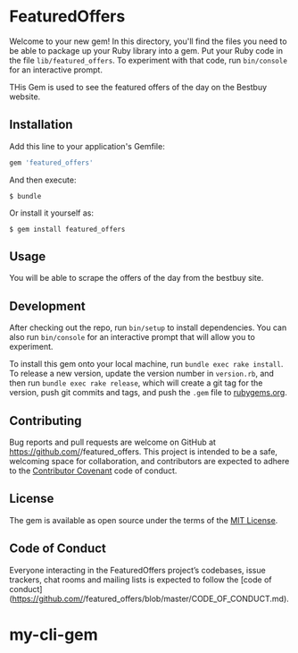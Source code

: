 # FeaturedOffers

Welcome to your new gem! In this directory, you'll find the files you need to be able to package up your Ruby library into a gem. Put your Ruby code in the file `lib/featured_offers`. To experiment with that code, run `bin/console` for an interactive prompt.

THis Gem is used to see the featured offers of the day on the Bestbuy website.

## Installation

Add this line to your application's Gemfile:

```ruby
gem 'featured_offers'
```

And then execute:

    $ bundle

Or install it yourself as:

    $ gem install featured_offers

## Usage

You will be able to scrape the offers of the day from the bestbuy site.

## Development

After checking out the repo, run `bin/setup` to install dependencies. You can also run `bin/console` for an interactive prompt that will allow you to experiment.

To install this gem onto your local machine, run `bundle exec rake install`. To release a new version, update the version number in `version.rb`, and then run `bundle exec rake release`, which will create a git tag for the version, push git commits and tags, and push the `.gem` file to [rubygems.org](https://rubygems.org).

## Contributing

Bug reports and pull requests are welcome on GitHub at https://github.com/<github username>/featured_offers. This project is intended to be a safe, welcoming space for collaboration, and contributors are expected to adhere to the [Contributor Covenant](http://contributor-covenant.org) code of conduct.

## License

The gem is available as open source under the terms of the [MIT License](http://opensource.org/licenses/MIT).

## Code of Conduct

Everyone interacting in the FeaturedOffers project’s codebases, issue trackers, chat rooms and mailing lists is expected to follow the [code of conduct](https://github.com/<github username>/featured_offers/blob/master/CODE_OF_CONDUCT.md).
# my-cli-gem
